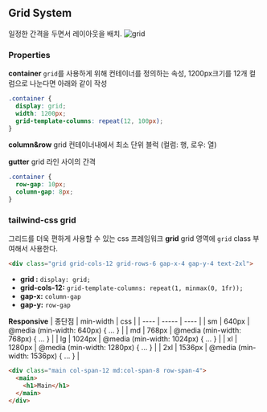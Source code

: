 ## Grid System
일정한 간격을 두면서 레이아웃을 배치.
![grid](https://user-images.githubusercontent.com/46988995/136745168-edc7c1c6-3cf3-428e-83bd-57b5d86af6eb.png)

### Properties
**container**
`grid`를 사용하게 위해 컨테이너를 정의하는 속성, 1200px크기를 12개 컬럼으로 나눈다면 아래와 같이 작성
```css
.container {
  display: grid;
  width: 1200px;
  grid-template-columns: repeat(12, 100px);
}
```

**column&row**
grid 컨테이너내에서 최소 단위 블럭 (컬럼: 행, 로우: 열)

**gutter**
grid 라인 사이의 간격
```css
.container {
  row-gap: 10px;
  column-gap: 8px;
}
```

### tailwind-css grid
그리드를 더욱 편하게 사용할 수 있는 css 프레임워크
**grid**
grid 영역에 `grid` class 부여해서 사용한다.
```html
<div class="grid grid-cols-12 grid-rows-6 gap-x-4 gap-y-4 text-2xl">
```
+ **grid :** `display: grid;`
+ **grid-cols-12:** `grid-template-columns: repeat(1, minmax(0, 1fr));`
+ **gap-x:** `column-gap`
+ **gap-y:** `row-gap`

**Responsive**
| 종단점 | min-width | css |
| ---- | ----- | ---- |
| sm | 640px | @media (min-width: 640px) { ... } |
| md | 768px | @media (min-width: 768px) { ... } |
| lg | 1024px | @media (min-width: 1024px) { ... } |
| xl | 1280px | @media (min-width: 1280px) { ... } |
| 2xl | 1536px | @media (min-width: 1536px) { ... } |
```html
<div class="main col-span-12 md:col-span-8 row-span-4">
  <main>
    <h1>Main</h1>
  </main>
</div>
```